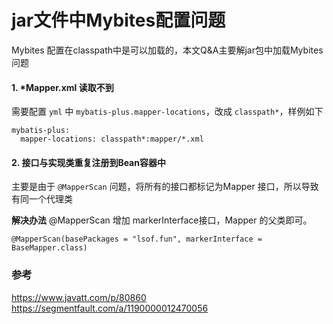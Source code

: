 # jar文件中Mybites配置问题

Mybites 配置在classpath中是可以加载的，本文Q&A主要解jar包中加载Mybites问题

#### 1. *Mapper.xml 读取不到

需要配置 `yml` 中 `mybatis-plus.mapper-locations`，改成 `classpath*`，样例如下

```
mybatis-plus:
  mapper-locations: classpath*:mapper/*.xml
```

#### 2. 接口与实现类重复注册到Bean容器中
主要是由于 `@MapperScan` 问题，将所有的接口都标记为Mapper 接口，所以导致有同一个代理类

**解决办法**
@MapperScan 增加 markerInterface接口，Mapper 的父类即可。

```
@MapperScan(basePackages = "lsof.fun", markerInterface = BaseMapper.class)
```

### 参考
https://www.javatt.com/p/80860
https://segmentfault.com/a/1190000012470056


